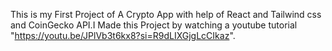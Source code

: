This is my First Project of A Crypto App with help of React and Tailwind css and CoinGecko API.I Made this Project by watching a youtube tutorial "https://youtu.be/JPlVb3t6kx8?si=R9dLIXGjgLcCIkaz".
